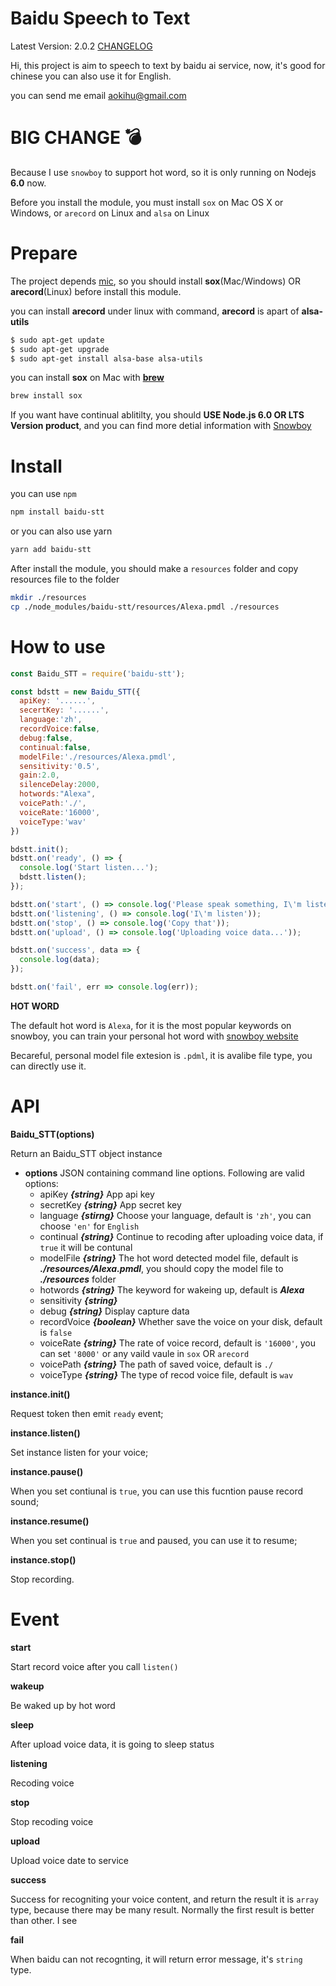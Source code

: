 Baidu Speech to Text
=====================

Latest Version: 2.0.2 [CHANGELOG](CHANGELOG.md)

Hi, this project is aim to speech to text by baidu ai service, now, it's good for chinese
you can also use it for English.

you can send me email [aokihu@gmail.com](mailto:aokihu@gmail.com)

# BIG CHANGE 💣

Because I use `snowboy` to support hot word, so it is only running on Nodejs **6.0** now.

Before you install the module, you must install `sox` on Mac OS X or Windows, or `arecord` on Linux
and `alsa` on Linux

# Prepare

The project depends [mic](https://www.npmjs.com/package/mic), so you should install **sox**(Mac/Windows) OR **arecord**(Linux) before install this module.

you can install **arecord** under linux with command, **arecord** is apart of **alsa-utils**

```bash
$ sudo apt-get update
$ sudo apt-get upgrade
$ sudo apt-get install alsa-base alsa-utils
```

you can install **sox** on Mac with [**brew**](https://brew.sh/)

```bash
brew install sox
```

If you want have continual ablitilty, you should **USE Node.js 6.0 OR LTS Version product**, and you can find more detial information with [Snowboy](https://www.npmjs.com/package/snowboy)


# Install 

you can use `npm`

```bash
npm install baidu-stt
```

or you can also use yarn

```bash
yarn add baidu-stt
```

After install the module, you should make a `resources` folder and copy resources file to the folder
```bash
mkdir ./resources
cp ./node_modules/baidu-stt/resources/Alexa.pmdl ./resources
```


# How to use

```javascript
const Baidu_STT = require('baidu-stt');

const bdstt = new Baidu_STT({
  apiKey: '......',
  secertKey: '......',
  language:'zh',
  recordVoice:false,
  debug:false,
  continual:false,
  modelFile:'./resources/Alexa.pmdl',
  sensitivity:'0.5',
  gain:2.0,
  silenceDelay:2000,
  hotwords:"Alexa",
  voicePath:'./',
  voiceRate:'16000',
  voiceType:'wav'
})

bdstt.init();
bdstt.on('ready', () => {
  console.log('Start listen...');
  bdstt.listen();
});

bdstt.on('start', () => console.log('Please speak something, I\'m listening...'));
bdstt.on('listening', () => console.log('I\'m listen'));
bdstt.on('stop', () => console.log('Copy that'));
bdstt.on('upload', () => console.log('Uploading voice data...'));

bdstt.on('success', data => {
  console.log(data);
});

bdstt.on('fail', err => console.log(err));
```

**HOT WORD**

The default hot word is `Alexa`, for it is the most popular keywords on snowboy, you can train your personal hot word with [snowboy website](https://snowboy.kitt.ai/)

Becareful, personal model file extesion is `.pdml`, it is avalibe file type, you can directly use it.

# API

**Baidu_STT(options)**

Return an Baidu_STT object instance

- **options** JSON containing command line options. Following are valid options:
  - apiKey ***{string}*** App api key
  - secretKey ***{string}*** App secret key
  - language ***{stirng}*** Choose your language, default is `'zh'`, you can choose `'en'` for `English`
  - continual ***{string}*** Continue to recoding after uploading voice data, if `true` it will be contunal
  - modelFile ***{string}*** The hot word detected model file, default is ***./resources/Alexa.pmdl***, you should copy the model file to ***./resources*** folder
  - hotwords ***{string}*** The keyword for wakeing up, default is ***Alexa***
  - sensitivity ***{string}*** 
  - debug ***{string}*** Display capture data
  - recordVoice ***{boolean}*** Whether save the voice on your disk, default is `false`
  - voiceRate ***{string}*** The rate of voice record, default is `'16000'`, you can set `'8000'` or any vaild vaule in `sox` OR `arecord`
  - voicePath ***{string}*** The path of saved voice, default is `./`
  - voiceType ***{string}*** The type of recod voice file, default is `wav`

**instance.init()**

Request token then emit `ready` event;

**instance.listen()**

Set instance listen for your voice;

**instance.pause()**

When you set contiunal is `true`, you can use this fucntion pause record sound;

**instance.resume()**

When you set continual is `true` and paused, you can use it to resume;

**instance.stop()**

Stop recording.


# Event

**start**

Start record voice after you call `listen()`

**wakeup**

Be waked up by hot word

**sleep**

After upload voice data, it is going to sleep status

**listening**

Recoding voice

**stop**

Stop recoding voice

**upload**

Upload voice date to service

**success**

Success for recogniting your voice content, and return the result
it is `array` type, because there may be many result. Normally the first result is better than other. I see

**fail**

When baidu can not recognting, it will return error message, it's `string` type.
